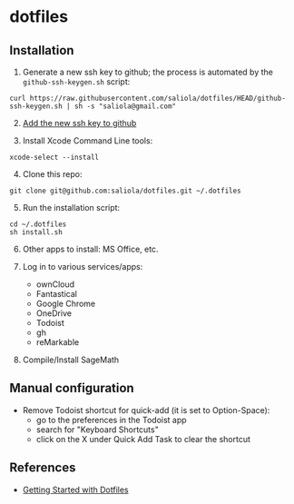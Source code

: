 # dotfiles

## Installation

1. Generate a new ssh key to github; the process is automated by the
   `github-ssh-keygen.sh` script:
```
curl https://raw.githubusercontent.com/saliola/dotfiles/HEAD/github-ssh-keygen.sh | sh -s "saliola@gmail.com"
```

2. [Add the new ssh key to github](https://github.com/settings/keys)

3. Install Xcode Command Line tools:
```
xcode-select --install
```

4. Clone this repo:
```
git clone git@github.com:saliola/dotfiles.git ~/.dotfiles
```

5. Run the installation script:
```
cd ~/.dotfiles
sh install.sh
```

6. Other apps to install: MS Office, etc.

7. Log in to various services/apps:
   - ownCloud
   - Fantastical
   - Google Chrome
   - OneDrive
   - Todoist
   - gh
   - reMarkable

8. Compile/Install SageMath


## Manual configuration

- Remove Todoist shortcut for quick-add (it is set to Option-Space):
    - go to the preferences in the Todoist app
    - search for "Keyboard Shortcuts"
    - click on the X under Quick Add Task to clear the shortcut


## References

- [Getting Started with Dotfiles](https://driesvints.com/blog/getting-started-with-dotfiles)
